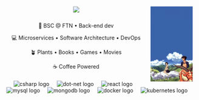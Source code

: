 <!--- BLUE:   3964a9 --->
<!--- ORANGE: f6774a --->
<!--- YELLOW: f9fac0 --->

###

<div align="center">
  <img src="src/mono2.jpg" width="22%" align="right" />

  <img src="https://readme-typing-svg.demolab.com?font=Inconsolata&weight=500&size=50&duration=3000&pause=200&color=f9fac0&center=true&vCenter=true&multiline=true&repeat=false&random=false&width=1400&height=140&lines=Hello+world!;I'm+Bojana%2C+tech+enthusiast+and+software+engineer+%F0%9F%92%AB" width="60%" />

  ###

  <div>
    <p>💼 BSC @ FTN • Back-end dev </p>
    <p>💻 Microservices • Software Architecture • DevOps</p>
    <p>🪴 Plants • Books • Games • Movies</p>
    <p>☕ Coffee Powered</p>
  </div>
  
  ###

  <div align="center">
    <img src="https://cdn.jsdelivr.net/gh/devicons/devicon/icons/csharp/csharp-original.svg" height="40" alt="csharp logo"  />
    <img width="12" />
    <img src="https://cdn.jsdelivr.net/gh/devicons/devicon/icons/dot-net/dot-net-original.svg" height="40" alt="dot-net logo"  />
    <img width="12" />
    <img src="https://cdn.jsdelivr.net/gh/devicons/devicon/icons/react/react-original.svg" height="40" alt="react logo"  />
    <img width="12" />
    <img src="https://cdn.jsdelivr.net/gh/devicons/devicon/icons/mysql/mysql-original.svg" height="40" alt="mysql logo"  />
    <img width="12" />
    <img src="https://cdn.jsdelivr.net/gh/devicons/devicon/icons/mongodb/mongodb-original.svg" height="40" alt="mongodb logo"  />
    <img width="12" />
    <img src="https://cdn.jsdelivr.net/gh/devicons/devicon/icons/docker/docker-original.svg" height="40" alt="docker logo"  />
    <img width="12" />
    <img src="https://cdn.jsdelivr.net/gh/devicons/devicon/icons/kubernetes/kubernetes-plain.svg" height="40" alt="kubernetes logo"  />
  </div>

</div>

